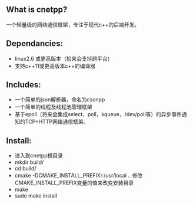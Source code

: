 What is cnetpp?
---------------

一个轻量级的网络通信框架，专注于现代c++的后端开发。

Dependancies:
-------------

* linux2.6 或更高版本（捡来会支持跨平台）
* 支持c++11或更高版本c++的编译器

Includes:
---------

* 一个简单的json解析器，命名为csonpp
* 一个简单的线程及线程池管理框架
* 基于epoll（将来会集成select，poll，kqueue，/dev/poll等）的异步事件通知的TCP+HTTP网络通信框架。
  
Install:
--------

* 进入到cnetpp根目录
* mkdir build/
* cd build/
* cmake -DCMAKE_INSTALL_PREFIX=/usr/local ..  修改CMAKE_INSTALL_PREFIX变量的值来改变安装目录
* make
* sudo make install

